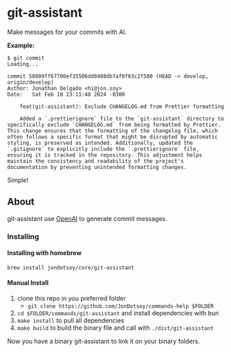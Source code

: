 # git-assistant

Make messages for your commits with AI.

**Example:**

```shell
$ git commit
Loading...

commit 58809ff67700ef35506dd8488db7af0f63c2f580 (HEAD -> develop, origin/develop)
Author: Jonathan Delgado <hi@jon.soy>
Date:   Sat Feb 10 23:11:48 2024 -0300

    feat(git-assistant): Exclude CHANGELOG.md from Prettier formatting
    
    Added a `.prettierignore` file to the `git-assistant` directory to specifically exclude `CHANGELOG.md` from being formatted by Prettier. This change ensures that the formatting of the changelog file, which often follows a specific format that might be disrupted by automatic styling, is preserved as intended. Additionally, updated the `.gitignore` to explicitly include the `.prettierignore` file, ensuring it is tracked in the repository. This adjustment helps maintain the consistency and readability of the project's documentation by preventing unintended formatting changes.
```

Simple!

## About

git-assistant use [OpenAI](https://openai.com/) to generate commit messages.

### Installing

#### Installing with homebrew

```
brew install jondotsoy/core/git-assistant
```

#### Manual Install

1. clone this repo in you preferred folder
    - `git clone https://github.com/JonDotsoy/commands-help $FOLDER`
2. `cd $FOLDER/commands/git-assistant` and install dependencies with bun
3. `make install` to pull all dependencies
4. `make build` to build the binary file and call with `./dist/git-assistant`

Now you have a binary git-assistant to link it on your binary folders.

